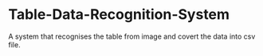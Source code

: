 # Table-Data-Recognition-System
A system that recognises the table from image and covert the data into csv file.
